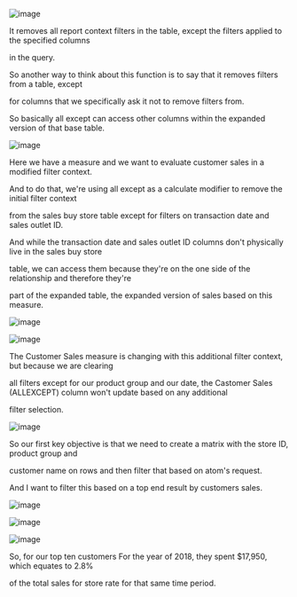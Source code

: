 ![image](https://github.com/liubovkyry/DAX/assets/118057504/00fdc082-6a93-4c81-b563-d067e879a2cf)

It removes all report context filters in the table, except the filters applied to the specified columns

in the query.

So another way to think about this function is to say that it removes filters from a table, except

for columns that we specifically ask it not to remove filters from.

So basically all except can access other columns within the expanded version of that base table.

![image](https://github.com/liubovkyry/DAX/assets/118057504/5ac7096d-b62f-4aaf-8762-0cc06df9bfa6)


Here we have a measure and we want to evaluate customer sales in a modified filter context.

And to do that, we're using all except as a calculate modifier to remove the initial filter context

from the sales buy store table except for filters on transaction date and sales outlet ID.

And while the transaction date and sales outlet ID columns don't physically live in the sales buy store

table, we can access them because they're on the one side of the relationship and therefore they're

part of the expanded table, the expanded version of sales based on this measure.

![image](https://github.com/liubovkyry/DAX/assets/118057504/498aafb5-b8f4-4ced-9d68-0b19a0ff4d06)

![image](https://github.com/liubovkyry/DAX/assets/118057504/d57f5d2e-b094-44ba-9c39-ab2eae0005fb)


The Customer Sales measure is changing with this additional filter context, but because we are clearing

all filters except for our product group and our date, the Castomer Sales (ALLEXCEPT) column won't update based on any additional

filter selection.


![image](https://github.com/liubovkyry/DAX/assets/118057504/d8f4e796-9799-4387-964f-0f0cf6ab7e38)

So our first key objective is that we need to create a matrix with the store ID, product group and

customer name on rows and then filter that based on atom's request.

And I want to filter this based on a top end result by customers sales.


![image](https://github.com/liubovkyry/DAX/assets/118057504/4792fd8f-b48b-4739-ba3e-c1af9918cdad)




![image](https://github.com/liubovkyry/DAX/assets/118057504/3d364b74-7b45-4ef1-b0af-2dd6361a65c6)



![image](https://github.com/liubovkyry/DAX/assets/118057504/3c2153c9-9c8c-4132-a282-c70d824efa27)


So, for our top ten customers For the year of 2018, they spent $17,950, which equates to 2.8%

of the total sales for store rate for that same time period.
